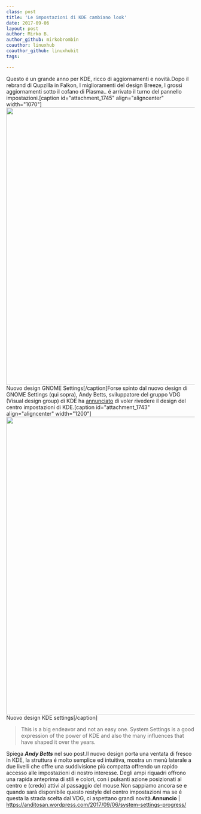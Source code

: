 ```yaml
---
class: post
title: 'Le impostazioni di KDE cambiano look'
date: 2017-09-06
layout: post
author: Mirko B.
author_github: mirkobrombin
coauthor: linuxhub
coauthor_github: linuxhubit
tags:

---
```

Questo é un grande anno per KDE, ricco di aggiornamenti e novità.Dopo il rebrand di Qupzilla in Falkon, I miglioramenti del design Breeze, I grossi aggiornamenti sotto il cofano di Plasma.. é arrivato il turno del pannello impostazioni.[caption id="attachment_1745" align="aligncenter" width="1070"]<img class="size-full wp-image-1745 size-full wp-image-130" src="https://linuxhub.it/wordpress/wp-content/uploads/2017/09/captura-de-tela-de-2017-08-23-21-00-211.png" alt="" width="1070" height="740" /> Nuovo design GNOME Settings[/caption]Forse spinto dal nuovo design di GNOME Settings (qui sopra), Andy Betts, sviluppatore del gruppo VDG (Visual design group) di KDE ha <a href="https://anditosan.wordpress.com/2017/09/06/system-settings-progress/">annunciato</a> di voler rivedere il design del centro impostazioni di KDE.[caption id="attachment_1743" align="aligncenter" width="1200"]<img class="wp-image-1743 size-full size-full wp-image-131" src="https://linuxhub.it/wordpress/wp-content/uploads/2017/09/kde-system-settings-redesign-proposal.jpg" alt="" width="1200" height="794" /> Nuovo design KDE settings[/caption]<blockquote>This is a big endeavor and not an easy one. System Settings is a good expression of the power of KDE and also the many influences that have shaped it over the years.</blockquote>Spiega <em><strong>Andy Betts</strong></em> nel suo post.Il nuovo design porta una ventata di fresco in KDE, la struttura é molto semplice ed  intuitiva, mostra un menù laterale a due livelli che offre una suddivisione più compatta offrendo un rapido accesso alle impostazioni di nostro interesse. Degli ampi riquadri offrono una rapida anteprima di stili e colori, con i pulsanti azione posizionati al centro e (credo) attivi al passaggio del mouse.Non sappiamo ancora se e quando sarà disponibile questo restyle del centro impostazioni ma se é questa la strada scelta dal VDG, ci aspettano grandi novità.<strong>Annuncio</strong> | https://anditosan.wordpress.com/2017/09/06/system-settings-progress/
